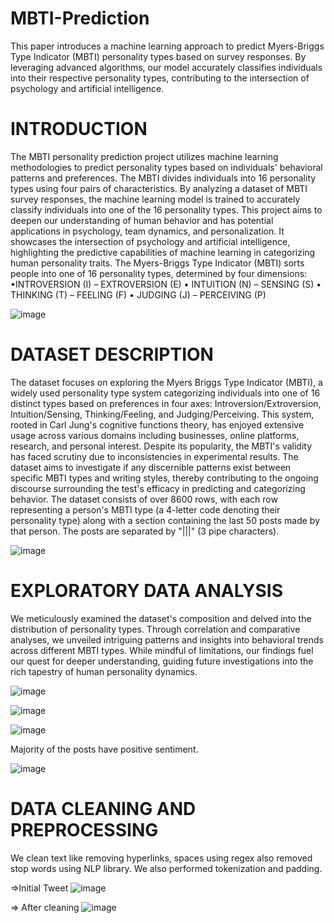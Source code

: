 # MBTI-Prediction
This paper introduces a machine learning approach to predict Myers-Briggs Type Indicator (MBTI) personality types based on survey responses. By leveraging advanced algorithms, our model accurately classifies individuals into their respective personality types, contributing to the intersection of psychology and artificial intelligence.

# INTRODUCTION
The MBTI personality prediction project utilizes machine learning methodologies to predict personality types based on individuals' behavioral patterns and preferences. The MBTI divides individuals into 16 personality types using four pairs of characteristics. By analyzing a dataset of MBTI survey responses, the machine learning model is trained to accurately classify individuals into one of the 16 personality types. This project aims to deepen our understanding of human behavior and has potential applications in psychology, team dynamics, and personalization. It showcases the intersection of psychology and artificial intelligence, highlighting the predictive capabilities of machine learning in categorizing human personality traits.
The Myers-Briggs Type Indicator (MBTI) sorts people into one of 16 personality types, determined by four dimensions:
•INTROVERSION (I) – EXTROVERSION (E)
• INTUITION (N) – SENSING (S)
• THINKING (T) – FEELING (F)
• JUDGING (J) – PERCEIVING (P)

![image](https://github.com/Satya-bit/MBTI-Prediction/assets/70309925/5a681e1d-a357-4ef2-ab06-22d249760ec1)

# DATASET DESCRIPTION
The dataset focuses on exploring the Myers Briggs Type Indicator (MBTI), a widely used personality type system categorizing individuals into one of 16 distinct types based on preferences in four axes: Introversion/Extroversion, Intuition/Sensing, Thinking/Feeling, and Judging/Perceiving. This system, rooted in Carl Jung's cognitive functions theory, has enjoyed extensive usage across various domains including businesses, online platforms, research, and personal interest. Despite its popularity, the MBTI's validity has faced scrutiny due to inconsistencies in experimental results. The dataset aims to investigate if any discernible patterns exist between specific MBTI types and writing styles, thereby contributing to the ongoing discourse surrounding the test's efficacy in predicting and categorizing behavior.
The dataset consists of over 8600 rows, with each row representing a person's MBTI type (a 4-letter code denoting their personality type) along with a section containing the last 50 posts made by that person. The posts are separated by "|||" (3 pipe characters).

![image](https://github.com/Satya-bit/MBTI-Prediction/assets/70309925/3cb0255d-2883-4ee0-ac0c-a97931aef619)


# EXPLORATORY DATA ANALYSIS
We meticulously examined the dataset's composition and delved into the distribution of personality types. Through correlation and comparative analyses, we unveiled intriguing patterns and insights into behavioral trends across different MBTI types. While mindful of limitations, our findings fuel our quest for deeper understanding, guiding future investigations into the rich tapestry of human personality dynamics.

![image](https://github.com/Satya-bit/MBTI-Prediction/assets/70309925/173572d2-6b87-42e9-8ff3-7c8e64b78d78)

![image](https://github.com/Satya-bit/MBTI-Prediction/assets/70309925/03b1836f-4692-41c8-9a37-97e97cb0af1f)

![image](https://github.com/Satya-bit/MBTI-Prediction/assets/70309925/97b48d8e-fda9-48b6-adce-41606166d637)

Majority of the posts have positive sentiment.


![image](https://github.com/Satya-bit/MBTI-Prediction/assets/70309925/546c4fa8-8fac-429b-95df-9a99fefb6be8)

# DATA CLEANING AND PREPROCESSING
We clean text like removing hyperlinks, spaces using regex also removed stop words using NLP library. We also performed tokenization and padding.

=>Initial Tweet
![image](https://github.com/Satya-bit/MBTI-Prediction/assets/70309925/d01ec40b-a95e-4620-960e-3b6f3e69a37b)

=> After cleaning
![image](https://github.com/Satya-bit/MBTI-Prediction/assets/70309925/9b1c70ef-335f-42ec-acce-7a2c42208cae)

